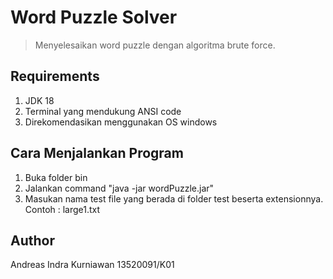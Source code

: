 # Word Puzzle Solver
> Menyelesaikan word puzzle dengan algoritma brute force.

## Requirements
1. JDK 18
2. Terminal yang mendukung ANSI code
3. Direkomendasikan menggunakan OS windows

## Cara Menjalankan Program
1. Buka folder bin
2. Jalankan command "java -jar wordPuzzle.jar"
3. Masukan nama test file yang berada di folder test beserta extensionnya. Contoh : large1.txt

## Author
Andreas Indra Kurniawan     13520091/K01